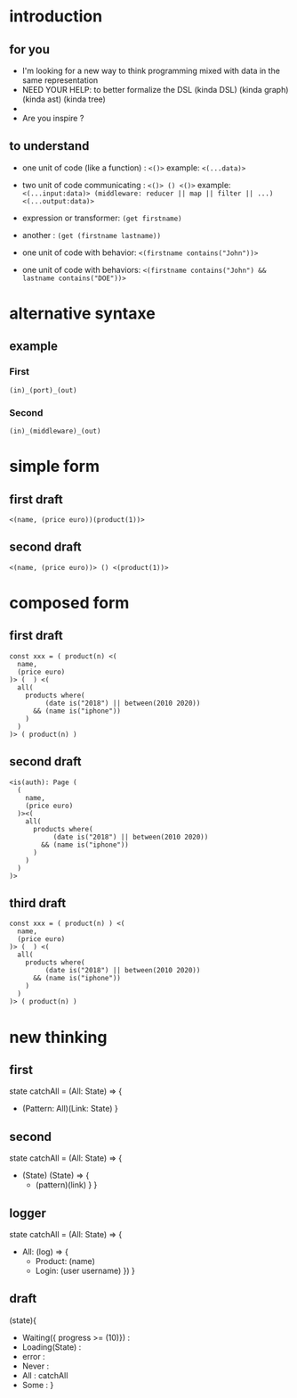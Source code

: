 # introduction

## for you
- I'm looking for a new way to think programming mixed with data in the same representation
- NEED YOUR HELP: to better formalize the DSL (kinda DSL) (kinda graph) (kinda ast) (kinda tree)
- 
- Are you inspire ?

## to understand

- one unit of code (like a function) : ```<()>```
  example: ```<(...data)>```

- two unit of code communicating : ```<()> () <()>```
  example: ```<(...input:data)> (middleware: reducer || map || filter || ...) <(...output:data)>```

- expression or transformer: ```(get firstname)```
- another : ```(get (firstname lastname))```

- one unit of code with behavior: ```<(firstname contains("John"))>```
- one unit of code with behaviors: ```<(firstname contains("John") && lastname contains("DOE"))>```

# alternative syntaxe

## example

### First
```(in)_(port)_(out)```

### Second
```(in)_(middleware)_(out)```

## 


# simple form

## first draft

```<(name, (price euro))(product(1))>```

## second draft

```<(name, (price euro))> () <(product(1))>```

# composed form

## first draft

```
const xxx = ( product(n) <(
  name,
  (price euro)
)> (  ) <(
  all(
    products where(
         (date is("2018") || between(2010 2020))
      && (name is("iphone"))
    )
  )
)> ( product(n) )
```

## second draft

```
<is(auth): Page (
  (
    name,
    (price euro)
  )><(
    all(
      products where(
           (date is("2018") || between(2010 2020))
        && (name is("iphone"))
      )
    )
  )
)>
```

## third draft

```
const xxx = ( product(n) ) <(
  name,
  (price euro)
)> (  ) <(
  all(
    products where(
         (date is("2018") || between(2010 2020))
      && (name is("iphone"))
    )
  )
)> ( product(n) )
```

# new thinking

## first
state catchAll = (All: State) => {
  - (Pattern: All)(Link: State)
}

## second

state catchAll = (All: State) => {
  - (State)
    (State) => {
      - (pattern)(link)
    }
}

## logger

state catchAll = (All: State) => {
  - All: (log) => {
    - Product: (name)
    - Login: (user username)
  })
}

## draft
(state){
  - Waiting({ progress >= (10)}) : 
  - Loading(State) : 
  - error : 
  - Never : 
  - All : catchAll
  - Some : 
}